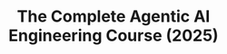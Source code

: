---
layout: book-review
title: The Complete Agentic AI Engineering Course (2025)
cover: assets/img/book_covers/agentic-ai.webp
category: Courses
status: Currently Watching
order: 2
---